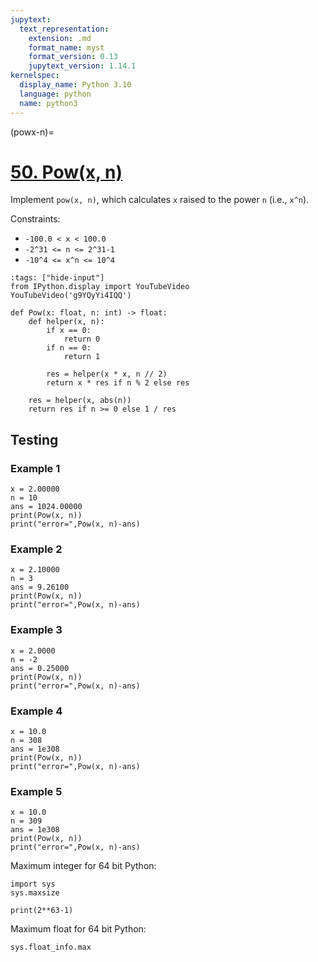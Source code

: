 ```yaml
---
jupytext:
  text_representation:
    extension: .md
    format_name: myst
    format_version: 0.13
    jupytext_version: 1.14.1
kernelspec:
  display_name: Python 3.10
  language: python
  name: python3
---
```


(powx-n)=
# [50. Pow(x, n)](https://leetcode.com/problems/powx-n/)

Implement `pow(x, n)`, which calculates `x` raised to the power `n` (i.e., `x^n`).

Constraints:

- `-100.0 < x < 100.0`
- `-2^31 <= n <= 2^31-1`
- `-10^4 <= x^n <= 10^4`

```{code-cell} ipython3
:tags: ["hide-input"]
from IPython.display import YouTubeVideo
YouTubeVideo('g9YQyYi4IQQ')
```

```{code-cell} ipython3
def Pow(x: float, n: int) -> float:
    def helper(x, n):
        if x == 0:
            return 0
        if n == 0:
            return 1

        res = helper(x * x, n // 2)
        return x * res if n % 2 else res

    res = helper(x, abs(n))
    return res if n >= 0 else 1 / res
```

## Testing

### Example 1

```{code-cell} ipython3
x = 2.00000
n = 10
ans = 1024.00000
print(Pow(x, n))
print("error=",Pow(x, n)-ans)
```

### Example 2

```{code-cell} ipython3
x = 2.10000
n = 3
ans = 9.26100
print(Pow(x, n))
print("error=",Pow(x, n)-ans)
```

### Example 3

```{code-cell} ipython3
x = 2.0000
n = -2
ans = 0.25000
print(Pow(x, n))
print("error=",Pow(x, n)-ans)
```

### Example 4

```{code-cell} ipython3
x = 10.0
n = 308
ans = 1e308
print(Pow(x, n))
print("error=",Pow(x, n)-ans)
```

### Example 5

```{code-cell} ipython3
x = 10.0
n = 309
ans = 1e308
print(Pow(x, n))
print("error=",Pow(x, n)-ans)
```

Maximum integer for 64 bit Python:

```{code-cell} ipython3
import sys
sys.maxsize
```

```{code-cell} ipython3
print(2**63-1)
```

Maximum float for 64 bit Python:

```{code-cell} ipython3
sys.float_info.max
```
